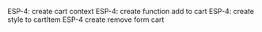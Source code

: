 ESP-4: create cart context
ESP-4: create function add to cart 
ESP-4: create style to cartItem 
ESP-4 create remove form cart


